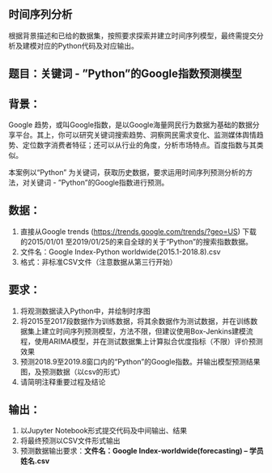 ## 时间序列分析

根据背景描述和已给的数据集，按照要求探索并建立时间序列模型，最终需提交分析及建模对应的Python代码及对应输出。

## 题目：关键词 - ”Python”的Google指数预测模型

## 背景：
Google 趋势，或叫Google指数，是以Google海量网民行为数据为基础的数据分享平台。其上，你可以研究关键词搜索趋势、洞察网民需求变化、监测媒体舆情趋势、定位数字消费者特征；还可以从行业的角度，分析市场特点。百度指数与其类似。

本案例以“Python” 为关键词，获取历史数据，要求运用时间序列预测分析的方法，对关键词 - ”Python”的Google指数进行预测。
 
## 数据：
1. 直接从Google trends (https://trends.google.com/trends/?geo=US) 下载的2015/01/01 至2019/01/25的来自全球的关于“Python”的搜索指数数据。
2. 文件名：Google Index-Python worldwide(2015.1-2018.8).csv
3. 格式：非标准CSV文件（注意数据从第三行开始）

## 要求：
1.	将观测数据读入Python中，并绘制时序图
2.	将2015至2017段数据作为训练数据，将其余数据作为测试数据，并在训练数据集上建立时间序列预测模型，方法不限，但建议使用Box-Jenkins建模流程，使用ARIMA模型，并在测试数据集上计算拟合优度指标（不限）评价预测效果
3.	预测2018.9至2019.8窗口内的“Python”的Google指数。并输出模型预测结果图，及预测数据（以csv的形式）
4.	请简明注释重要过程及结论

## 输出：
1.	以Jupyter Notebook形式提交代码及中间输出、结果
2.	将最终预测以CSV文件形式输出
3. 预测数据输出要求：**文件名：Google Index-worldwide(forecasting) – 学员姓名.csv**
